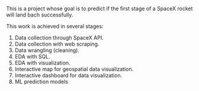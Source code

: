 This is a project whose goal is to predict if the first stage of a SpaceX rocket will land bach successfully.

This work is achieved in several stages:

1) Data collection through SpaceX API.
2) Data collection with web scraping.
3) Data wrangling (cleaning).
4) EDA with SQL.
5) EDA with visualization.
6) Interactive map for geospatial data visualization.
7) Interactive dashboard for data visualization.
8) ML prediction models


